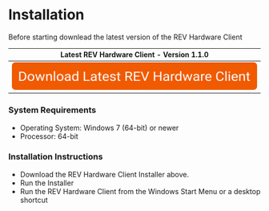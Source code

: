 # Installation

Before starting downlead the latest version of the REV Hardware Client

| Latest REV Hardware Client - Version 1.1.0 |
| :---: |
| [![](../.gitbook/assets/download-latest-rev-hardware-client.svg)](https://www.revrobotics.com/content/sw/rev-hw-client/REV-Hardware-Client-Setup-1.1.0.exe) |

### System Requirements

* Operating System: Windows 7 \(64-bit\) or newer
* Processor: 64-bit

### Installation Instructions

* Download the REV Hardware Client Installer above.
* Run the Installer
* Run the REV Hardware Client from the Windows Start Menu or a desktop shortcut

